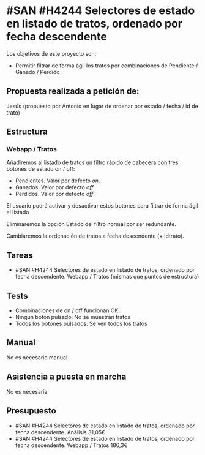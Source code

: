 # #SAN #H4244 Selectores de estado en listado de tratos, ordenado por fecha descendente

Los objetivos de este proyecto son:
+ Permitir filtrar de forma ágil los tratos por combinaciones de Pendiente / Ganado / Perdido

## Propuesta realizada a petición de:
Jesús (propuesto por Antonio en lugar de ordenar por estado / fecha / id de trato)

## Estructura

### Webapp / Tratos
Añadiremos al listado de tratos un filtro rápido de cabecera con tres botones de estado on / off:

+ Pendientes. Valor por defecto _on_.
+ Ganados. Valor por defecto _off_.
+ Perdidos. Valor por defecto _off_.

El usuario podrá activar y desactivar estos botones para filtrar de forma ágil el listado

Eliminaremos la opción Estado del filtro normal por ser redundante.

Cambiaremos la ordenación de tratos a fecha descendente (+ idtrato).


## Tareas
* #SAN #H4244 Selectores de estado en listado de tratos, ordenado por fecha descendente. Webapp / Tratos
(mismas que puntos de estructura)

## Tests
+ Combinaciones de on / off funcionan OK.
+ Ningún botón pulsado: No se muestran tratos
+ Todos los botones pulsados: Se ven todos los tratos

## Manual
No es necesario manual

## Asistencia a puesta en marcha
No es necesaria.

## Presupuesto
* #SAN #H4244 Selectores de estado en listado de tratos, ordenado por fecha descendente. Análisis 31,05€
* #SAN #H4244 Selectores de estado en listado de tratos, ordenado por fecha descendente. Webapp / Tratos 186,3€
